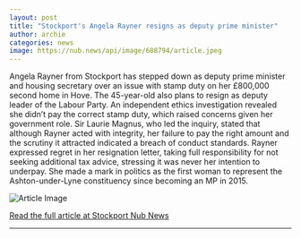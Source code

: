 ```yaml
---
layout: post
title: "Stockport's Angela Rayner resigns as deputy prime minister"
author: archie
categories: news
image: https://nub.news/api/image/688794/article.jpeg
---
```

Angela Rayner from Stockport has stepped down as deputy prime minister and housing secretary over an issue with stamp duty on her £800,000 second home in Hove. The 45-year-old also plans to resign as deputy leader of the Labour Party. An independent ethics investigation revealed she didn’t pay the correct stamp duty, which raised concerns given her government role. Sir Laurie Magnus, who led the inquiry, stated that although Rayner acted with integrity, her failure to pay the right amount and the scrutiny it attracted indicated a breach of conduct standards. Rayner expressed regret in her resignation letter, taking full responsibility for not seeking additional tax advice, stressing it was never her intention to underpay. She made a mark in politics as the first woman to represent the Ashton-under-Lyne constituency since becoming an MP in 2015.

![Article Image](https://nub.news/api/image/688794/article.jpeg)

[Read the full article at Stockport Nub News](https://stockport.nub.news/news/local-news/stockports-angela-rayner-resigns-as-deputy-prime-minister-271040)

---

